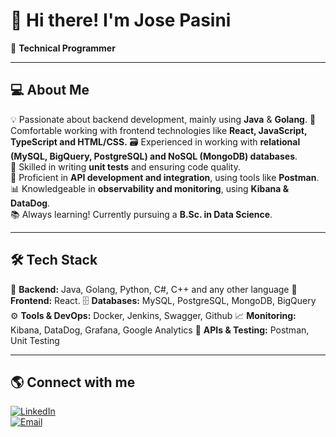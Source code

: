 # 👋 Hi there! I'm Jose Pasini 

🚀 **Technical Programmer**  

---  

## 💻 About Me  
💡 Passionate about backend development, mainly using **Java** & **Golang**.
🎨 Comfortable working with frontend technologies like **React, JavaScript, TypeScript and HTML/CSS.**
🗃️ Experienced in working with **relational (MySQL, BigQuery, PostgreSQL) and NoSQL (MongoDB) databases**.  
🧪 Skilled in writing **unit tests** and ensuring code quality.  
🔗 Proficient in **API development and integration**, using tools like **Postman**.  
📊 Knowledgeable in **observability and monitoring**, using **Kibana & DataDog**.  
📚 Always learning! Currently pursuing a **B.Sc. in Data Science**.  

---

## 🛠️ Tech Stack  
🔧 **Backend:** Java, Golang, Python, C#, C++ and any other language
🎨 **Frontend:** React.
🗄️ **Databases:** MySQL, PostgreSQL, MongoDB, BigQuery  
⚙️ **Tools & DevOps:** Docker, Jenkins, Swagger, Github
📈 **Monitoring:** Kibana, DataDog, Grafana, Google Analytics
🧪 **APIs & Testing:** Postman, Unit Testing  

---

## 🌎 Connect with me  
[![LinkedIn](https://img.shields.io/badge/LinkedIn-Profile-blue?style=flat&logo=linkedin)](https://www.linkedin.com/in/pasini-jose)  
[![Email](https://img.shields.io/badge/Email-Contact-blue?style=flat&logo=gmail)](mailto:josepasini.17@gmail.com)  
